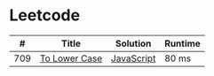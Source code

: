 # Leetcode

| # | Title | Solution | Runtime |
|---| ----- | -------- | ------- |
|709|[ To Lower Case](https://leetcode.com/problems/to-lower-case/)|[JavaScript](./solutions/709.%20To%20Lower%20Case.js)|80 ms|
